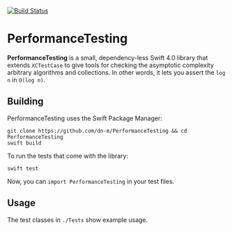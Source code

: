 [![Build Status](https://travis-ci.org/dn-m/PerformanceTesting.svg?branch=master)](https://travis-ci.org/dn-m/PerformanceTesting)

# PerformanceTesting

**PerformanceTesting** is a small, dependency-less Swift 4.0 library that extends `XCTestCase` to
give tools for checking the asymptotic complexity arbitrary algorithms and collections. In other
words, it lets you assert the `log n` in `O(log n)`.

## Building

PerformanceTesting uses the Swift Package Manager:

    git clone https://github.com/dn-m/PerformanceTesting && cd PerformanceTesting
    swift build

To run the tests that come with the library:

    swift test

Now, you can `import PerformanceTesting` in your test files.

## Usage

The test classes in `./Tests` show example usage.

<!-- TODO: flesh out this section -->
